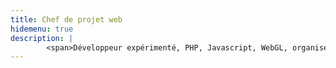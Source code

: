 ```yaml
---
title: Chef de projet web
hidemenu: true
description: | 
        <span>Développeur expérimenté, PHP, Javascript, WebGL, organisé et méthodique</span><br />
---
```

